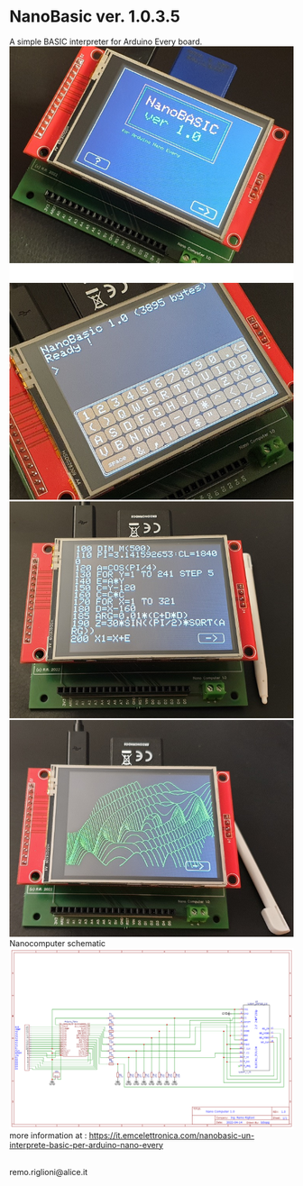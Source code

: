 # NanoBasic ver. 1.0.3.5
A simple BASIC interpreter for Arduino Every board.
![Model](https://github.com/Remo-67/NanoBasic/blob/main/photos/nanoBasic_photo_1.jpg)
![Model](https://github.com/Remo-67/NanoBasic/blob/main/photos/nanoBasic_photo_3.jpg)
![Model](https://github.com/Remo-67/NanoBasic/blob/main/photos/nanoBasic_photo_2.jpg)
![Model](https://github.com/Remo-67/NanoBasic/blob/main/photos/nanoBasic_photo_4.jpg)
<br>
Nanocomputer schematic
<br>
![Model](https://github.com/Remo-67/NanoBasic/blob/main/photos/Schematic_touch-tft-for-Arduino-Nano-03_2024-08-08.png)
<br>
more information at : https://it.emcelettronica.com/nanobasic-un-interprete-basic-per-arduino-nano-every

<br>
remo.riglioni@alice.it

